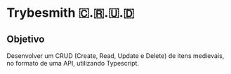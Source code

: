# Trybesmith 🇨.🇷.🇺.🇩

## Objetivo
Desenvolver um CRUD (Create, Read, Update e Delete) de itens medievais, no formato de uma API, utilizando Typescript.
